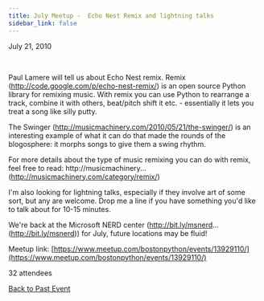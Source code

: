 ```yaml
---
title: July Meetup -  Echo Nest Remix and lightning talks
sidebar_link: false
---
```


July 21, 2010


   

Paul Lamere will tell us about Echo Nest remix. Remix (http://code.google.com/p/echo-nest-remix/) is an open source Python library for remixing music. With remix you can use Python to rearrange a track, combine it with others, beat/pitch shift it etc. - essentially it lets you treat a song like silly putty.

The Swinger (http://musicmachinery.com/2010/05/21/the-swinger/) is an interesting example of what it can do that made the rounds of the blogosphere: it morphs songs to give them a swing rhythm.

For more details about the type of music remixing you can do with remix, feel free to read: http://musicmachinery... (http://musicmachinery.com/category/remix/)

I'm also looking for lightning talks, especially if they involve art of some sort, but any are welcome. Drop me a line if you have something you'd like to talk about for 10-15 minutes.

We're back at the Microsoft NERD center (http://bit.ly/msnerd... (http://bit.ly/msnerd)) for July, future locations may be fluid!


Meetup link: [https://www.meetup.com/bostonpython/events/13929110/](https://www.meetup.com/bostonpython/events/13929110/)

32 attendees

[Back to Past Event](past-events.md)